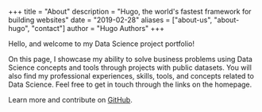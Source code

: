 +++
title = "About"
description = "Hugo, the world's fastest framework for building websites"
date = "2019-02-28"
aliases = ["about-us", "about-hugo", "contact"]
author = "Hugo Authors"
+++

Hello, and welcome to my Data Science project portfolio!

On this page, I showcase my ability to solve business problems using Data Science concepts and tools through projects with public datasets. You will also find my professional experiences, skills, tools, and concepts related to Data Science. Feel free to get in touch through the links on the homepage.

Learn more and contribute on [GitHub](https://github.com/thiago-feres).
